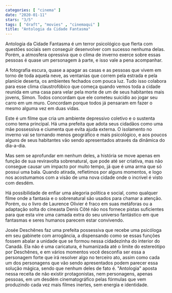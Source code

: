 ```yaml
---
categories: [ "cinema" ]
date: "2020-01-11"
stars: "3/5"
tags: [ "draft", "movies" , "cinemaqui" ]
title: "Antologia da Cidade Fantasma"
---
```

Antologia da Cidade Fantasma é um terror psicológico que flerta com questões sociais sem conseguir desenvolver com sucesso nenhuma delas. Porém, a atmosfera opressiva que o clima de inverno exerce sobre essas pessoas é quase um personagem à parte, e isso vale a pena acompanhar.

A fotografia escura, quase a apagar as casas e as pessoas que vivem em torno de toda aquela neve, as ventanias que correm pela estrada e pela planície deserta, os ambientes fechados com pouca luz. Tudo isso colabora para esse clima claustrofóbico que começa quando vemos toda a cidade reunida em uma casa para velar pela morte de um de seus habitantes mais jovens, Simon. Todos concordam que ele cometeu suicídio ao jogar seu carro em um muro. Concordam porque todos já pensaram em fazer o mesmo alguma vez em duas vidas.

Este é um filme que cria um ambiente depressivo coletivo e o sustenta como tema principal. Há uma prefeita que adota seus cidadãos como uma mãe possessiva e ciumenta que evita ajuda externa. O isolamento no inverno vai se tornando menos geográfico e mais psicológico, e aos poucos alguns de seus habitantes vão sendo apresentados através da dinâmica do dia-a-dia.

Mas sem se aprofundar em nenhum deles, a história se move apenas em função de sua reviravolta sobrenatural, que pode até ser criativa, mas não consegue causar um impacto por muito tempo, já que é uma arma que só possui uma bala. Quando atirada, refletimos por alguns momentos, e logo nos acostumamos com a visão de uma nova cidade onde o incrível é visto com desdém.

Há possibilidade de enfiar uma alegoria política e social, como qualquer filme onde a fantasia e o sobrenatural são usados para chamar a atenção. Porém, ou o livro de Laurence Olivier é fraco em suas metáforas ou a adaptação solta do cineasta Denis Côté não nos fornece pistas suficientes para que esta vire uma camada extra do seu universo fantástico em que fantasmas e seres humanos parecem estar convivendo.

Josée Deschênes faz uma prefeita possessiva que recebe uma psicóloga em seu gabinete com arrogância, a dispensando como se essas funções fossem abalar a unidade que se formou nessa cidadezinha do interior do Canadá. Ela não é uma caricatura, é humanizada até o limite do estereótipo por Deschênes, e em vários momentos você desconfia ser essa a personagem forte que irá resolver algo no terceiro ato, assim como cada um dos personagens que vão sendo apresentados podem parecer essa solução mágica, sendo que nenhum deles de fato é. "Antologia" aposta nessa receita de não existir protagonistas, nem personagens, apenas pessoas, em um desdém cinematográfico pelas fórmulas que vem produzindo cada vez mais filmes inertes, sem energia e identidade.
